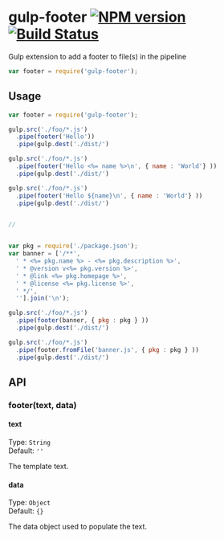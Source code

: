 # gulp-footer [![NPM version](https://badge.fury.io/js/gulp-footer.png)](http://badge.fury.io/js/gulp-footer) [![Build Status](https://travis-ci.org/godaddy/gulp-footer.png)](https://travis-ci.org/godaddy/gulp-footer)

Gulp extension to add a footer to file(s) in the pipeline

```javascript
var footer = require('gulp-footer');
```

## Usage

```javascript
var footer = require('gulp-footer');

gulp.src('./foo/*.js')
  .pipe(footer('Hello'))
  .pipe(gulp.dest('./dist/')

gulp.src('./foo/*.js')
  .pipe(footer('Hello <%= name %>\n', { name : 'World'} ))
  .pipe(gulp.dest('./dist/')

gulp.src('./foo/*.js')
  .pipe(footer('Hello ${name}\n', { name : 'World'} ))
  .pipe(gulp.dest('./dist/')


//


var pkg = require('./package.json');
var banner = ['/**',
  ' * <%= pkg.name %> - <%= pkg.description %>',
  ' * @version v<%= pkg.version %>',
  ' * @link <%= pkg.homepage %>',
  ' * @license <%= pkg.license %>',
  ' */',
  ''].join('\n');

gulp.src('./foo/*.js')
  .pipe(footer(banner, { pkg : pkg } ))
  .pipe(gulp.dest('./dist/')

gulp.src('./foo/*.js')
  .pipe(footer.fromFile('banner.js', { pkg : pkg } ))
  .pipe(gulp.dest('./dist/')
```

## API

### footer(text, data)

#### text

Type: `String`  
Default: `''`  

The template text.


#### data

Type: `Object`  
Default: `{}`  

The data object used to populate the text.
